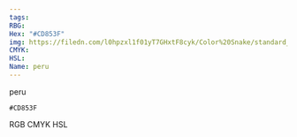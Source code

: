 ```yaml
---
tags:
RBG:
Hex: "#CD853F"
img: https://filedn.com/l0hpzxl1f01yT7GHxtF8cyk/Color%20Snake/standard_csv_to_svg/%23/#CD853F.svg
CMYK:
HSL:
Name: peru
---
```

peru
```palette
#CD853F
```
RGB
CMYK
HSL